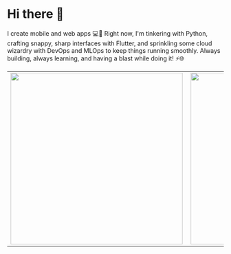 # Hi there 👋 

I create mobile and web apps 💻📱 Right now, I'm tinkering with Python, crafting snappy, sharp interfaces with Flutter, and sprinkling some cloud wizardry with DevOps and MLOps to keep things running smoothly. Always building, always learning, and having a blast while doing it! ⚡🌐

<center>
  <table>
  <tr>
      <!-- Github Stats -->
      <td><img width="400px" align="left" src="https://github-readme-stats.vercel.app/api?username=Dun-Njuguna&count_private=true&show_icons=true&theme=dark&layout=compact" /></td>
      <!-- GitHub Streak -->
      <td><img width="400px" align="left" src="https://github-readme-streak-stats.herokuapp.com?user=Dun-Njuguna&theme=dark&date_format=M%20j%5B%2C%20Y%5D" /></td>
  </tr>
  </table>
</center>
